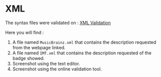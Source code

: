 # XML

The syntax files were validated on : [XML Validation](https://www.xmlvalidation.com/)

Here you will find : 

1. A file named ```MusicBrainz.xml``` that contains the description requested from the webpage linked.
2. A file named ```IMT.xml``` that contains the description requested of the badge showed.
3. Screenshot using the text editor.
4. Screenshot using the online validation tool.


